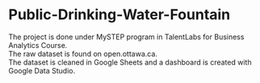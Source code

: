 # Public-Drinking-Water-Fountain
The project is done under MySTEP program in TalentLabs for Business Analytics Course.\
The raw dataset is found on open.ottawa.ca.\
The dataset is cleaned in Google Sheets and a dashboard is created with Google Data Studio.
